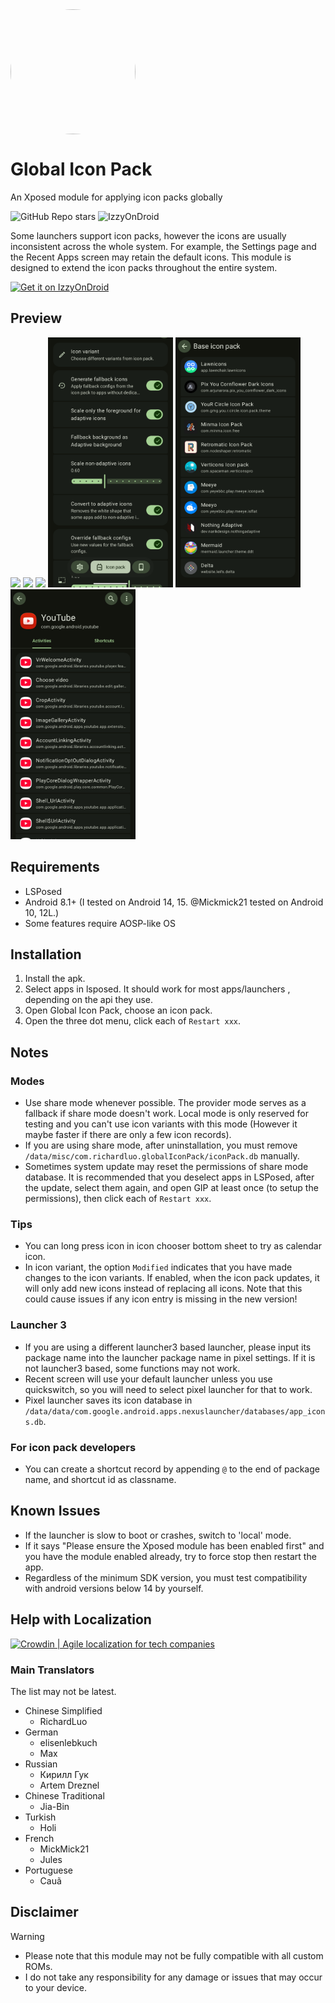  <img width="200" height="200" style="display: block; border-radius: 9999px;" src="https://github.com/RichardLuo0/global-icon-pack-android/blob/master/metadata/en-US/images/icon.png?raw=true">

# Global Icon Pack
An Xposed module for applying icon packs globally

![GitHub Repo stars](https://img.shields.io/github/stars/RichardLuo0/global-icon-pack-android?style=for-the-badge&color=%23FF9800)
![IzzyOnDroid](https://img.shields.io/endpoint?url=https://apt.izzysoft.de/fdroid/api/v1/shield/com.richardluo.globalIconPack&style=for-the-badge&color=%234CAF50)

Some launchers support icon packs, however the icons are usually inconsistent across the whole system. For example, the Settings page and the Recent Apps screen may retain the default icons.
This module is designed to extend the icon packs throughout the entire system.

[<img src="https://gitlab.com/IzzyOnDroid/repo/-/raw/master/assets/IzzyOnDroid.png" alt="Get it on IzzyOnDroid" height="80">](https://apt.izzysoft.de/fdroid/index/apk/com.richardluo.globalIconPack)

## Preview
<div>
    <img src="https://github.com/RichardLuo0/global-icon-pack-android/blob/master/metadata/en-US/images/phoneScreenshots/1.png?raw=true" width="200" />
    <img src="https://github.com/RichardLuo0/global-icon-pack-android/blob/master/metadata/en-US/images/phoneScreenshots/2.png?raw=true" width="200" />
    <img src="https://github.com/RichardLuo0/global-icon-pack-android/blob/master/metadata/en-US/images/phoneScreenshots/3.png?raw=true" width="200" />
    <img src="https://github.com/RichardLuo0/global-icon-pack-android/blob/master/metadata/en-US/images/phoneScreenshots/4.png?raw=true" width="200" />
    <img src="https://github.com/RichardLuo0/global-icon-pack-android/blob/master/metadata/en-US/images/phoneScreenshots/5.png?raw=true" width="200" />
    <img src="https://github.com/RichardLuo0/global-icon-pack-android/blob/master/metadata/en-US/images/phoneScreenshots/6.png?raw=true" width="200" />
</div>

## Requirements
* LSPosed
* Android 8.1+ (I tested on Android 14, 15. @Mickmick21 tested on Android 10, 12L.)
* Some features require AOSP-like OS

## Installation
1. Install the apk. 
2. Select apps in lsposed. It should work for most apps/launchers , depending on the api they use.
3. Open Global Icon Pack, choose an icon pack.
4. Open the three dot menu, click each of `Restart xxx`.

## Notes
### Modes
* Use share mode whenever possible. The provider mode serves as a fallback if share mode doesn't work. Local mode is only reserved for testing and you can't use icon variants with this mode (However it maybe faster if there are only a few icon records).
* If you are using share mode, after uninstallation, you must remove `/data/misc/com.richardluo.globalIconPack/iconPack.db` manually.
* Sometimes system update may reset the permissions of share mode database. It is recommended that you deselect apps in LSPosed, after the update, select them again, and open GIP at least once (to setup the permissions), then click each of `Restart xxx`.
### Tips
* You can long press icon in icon chooser bottom sheet to try as calendar icon.
* In icon variant, the option `Modified` indicates that you have made changes to the icon variants. If enabled, when the icon pack updates, it will only add new icons instead of replacing all icons. Note that this could cause issues if any icon entry is missing in the new version!
### Launcher 3
* If you are using a different launcher3 based launcher, please input its package name into the launcher package name in pixel settings. If it is not launcher3 based, some functions may not work.
* Recent screen will use your default launcher unless you use quickswitch, so you will need to select pixel launcher for that to work.
* Pixel launcher saves its icon database in `/data/data/com.google.android.apps.nexuslauncher/databases/app_icons.db`.
### For icon pack developers
* You can create a shortcut record by appending `@` to the end of package name, and shortcut id as classname.

## Known Issues
* If the launcher is slow to boot or crashes, switch to 'local' mode.
* If it says "Please ensure the Xposed module has been enabled first" and you have the module enabled already, try to force stop then restart the app.
* Regardless of the minimum SDK version, you must test compatibility with android versions below 14 by yourself.

## Help with Localization
<a href="https://crowdin.com/project/global-icon-pack-android" rel="nofollow"><img style="width:140;height:40px" src="https://badges.crowdin.net/badge/light/crowdin-on-dark.png" srcset="https://badges.crowdin.net/badge/light/crowdin-on-dark.png 1x,https://badges.crowdin.net/badge/light/crowdin-on-dark@2x.png 2x" alt="Crowdin | Agile localization for tech companies" /></a>

### Main Translators
The list may not be latest.
- Chinese Simplified
  - RichardLuo
- German
  - elisenlebkuch
  - Max
- Russian
  - Кирилл Гук
  - Artem Dreznel
- Chinese Traditional
  - Jia-Bin
- Turkish
  - Holi
- French
  - MickMick21
  - Jules
- Portuguese
  - Cauã

## Disclaimer
> [!WARNING]
> * Please note that this module may not be fully compatible with all custom ROMs. 
> * I do not take any responsibility for any damage or issues that may occur to your device.
